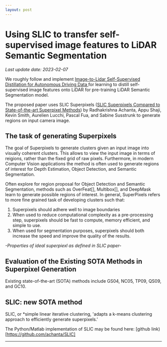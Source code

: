 ```yaml
---
layout: post
---
```


# Using SLIC to transfer self-supervised image features to LiDAR Semantic Segmentation

*Last update date: 2023-02-07* <br/>

We roughly follow and implement [Image-to-Lidar Self-Supervised Distillation for Autonomous Driving Data
](https://arxiv.org/pdf/2203.16258.pdf) for learning to distill self-supervised image features onto LiDAR for pre-training LiDAR Semantic Segmentation model.

The proposed paper uses SLIC Superpixels ([SLIC Superpixels Compared to State-of-the-art Superpixel Methods](https://core.ac.uk/download/pdf/147983593.pdf)) by Radhakrishna Achanta, Appu Shaji, Kevin Smith, Aurelien Lucchi, Pascal Fua, and Sabine Susstrunk to generate regions on input camera image.

## The task of generating Superpixels

The goal of Superpixels to generate clusters given an input image into visually coherent clusters. This allows to view the input image in terms of reigions, rather than the fixed grid of raw pixels. Furthermore, in modern Computer Vision applications the method is often used to generate regions of interest for Depth Estimation, Object Detection, and Semantic Segmentation.

Often explore for region proposal for Object Detection and Semantic Segmentation, methods such as OverFeat[], Multibox[], and DeepMask learn to generate possible regions of interest. In general, SuperPixels refers to more fine grained task of developing clusters such that:

1. Superpixels should adhere well to image boundaries
2. When used to reduce computational complexity as a pre-processing  step, superpixels should be fast to compute, memory efficient, and simple to use.
3. When used for segmentation purposes, superpixels should both increase the speed and improve the quality of the results.

*-Properties of ideal superpiexl as defined in SLIC paper-*

## Evaluation of the Existing SOTA Methods in Superpixel Generation

Existing state-of-the-art (SOTA) methods include GS04, NC05, TP09, QS09, and GC10.

## SLIC: new SOTA method
SLIC, or *simple linear iterative clustering, 'adapts a k-means clustering approach to efficiently generate superpixels.'

The Python/Matlab implementation of SLIC may be found here: [github link)[https://github.com/achanta/SLIC]
<!-- While SSL for DA has been applied effectively to the image and video perception, it has not been explore as much in the 3D vision domain. As an early explorative work, the proposed method utilizes a set of pretext tasks called *Deformation Reconstruction*, augmented with Point Cloud Mixup(PCM) training procedure for domain adaptation on classification and segmentation of point clouds. -->

<!-- ## Unsupervised Domain Adaptation for LiDAR Panoptic Segmentation -->

---
<!-- <p style="font-size:11px">Page template forked from <a href="https://github.com/evanca/quick-portfolio">evanca</a></p> -->
<!-- Remove above link if you don't want to attibute -->